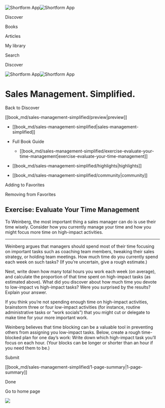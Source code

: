 ![Shortform App](/img/logo.36a2399e.svg)![Shortform App](/img/logo-dark.70c1b072.svg)

Discover

Books

Articles

My library

Search

Discover

![Shortform App](/img/logo.36a2399e.svg)![Shortform App](/img/logo-dark.70c1b072.svg)

# Sales Management. Simplified.

Back to Discover

[[book_md/sales-management-simplified/preview|preview]]

  * [[book_md/sales-management-simplified|sales-management-simplified]]
  * Full Book Guide

    * [[book_md/sales-management-simplified/exercise-evaluate-your-time-management|exercise-evaluate-your-time-management]]
  * [[book_md/sales-management-simplified/highlights|highlights]]
  * [[book_md/sales-management-simplified/community|community]]



Adding to Favorites 

Removing from Favorites 

## Exercise: Evaluate Your Time Management

To Weinberg, the most important thing a sales manager can do is use their time wisely. Consider how you currently manage your time and how you might focus more time on high-impact activities.

* * *

Weinberg argues that managers should spend most of their time focusing on important tasks such as coaching team members, tweaking their sales strategy, or holding team meetings. How much time do you currently spend each week on such tasks? (If you’re uncertain, give a rough estimate.)

Next, write down how many total hours you work each week (on average), and calculate the proportion of that time spent on high-impact tasks (as estimated above). What did you discover about how much time you devote to low-impact vs high-impact tasks? Were you surprised by the results? Explain your answer.

If you think you’re not spending enough time on high-impact activities, brainstorm three or four low-impact activities (for instance, routine administrative tasks or “work socials”) that you might cut or delegate to make time for your more important work.

Weinberg believes that time blocking can be a valuable tool in preventing others from assigning you low-impact tasks. Below, create a rough time-blocked plan for one day’s work: Write down which high-impact task you’ll focus on each hour. (Your blocks can be longer or shorter than an hour if you need them to be.)

Submit 

[[book_md/sales-management-simplified/1-page-summary|1-page-summary]]

Done

Go to home page 

![](https://bat.bing.com/action/0?ti=56018282&Ver=2&mid=a893e5d9-709e-4acc-a74c-3363d14f11d4&sid=f30c5e70639211ee87d33f0876d93783&vid=f30c9700639211eeb3a75d830392c94f&vids=0&msclkid=N&pi=0&lg=en-US&sw=800&sh=600&sc=24&nwd=1&tl=Shortform%20%7C%20Book&p=https%3A%2F%2Fwww.shortform.com%2Fapp%2Fbook%2Fsales-management-simplified%2Fexercise-evaluate-your-time-management&r=&lt=337&evt=pageLoad&sv=1&rn=26536)
